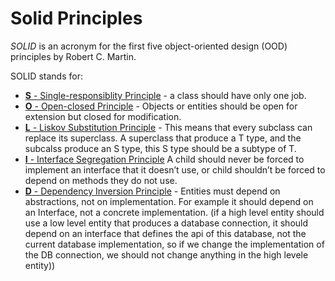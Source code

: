 # Solid Principles
_SOLID_ is an acronym for the first five object-oriented design (OOD) principles by Robert C. Martin.

SOLID stands for:

-   [**S** - Single-responsiblity Principle](https://www.digitalocean.com/community/conceptual_articles/s-o-l-i-d-the-first-five-principles-of-object-oriented-design#single-responsibility-principle) - a class should have only one job.
-   [**O** - Open-closed Principle](https://www.digitalocean.com/community/conceptual_articles/s-o-l-i-d-the-first-five-principles-of-object-oriented-design#open-closed-principle) - Objects or entities should be open for extension but closed for modification.
-   [**L** - Liskov Substitution Principle](https://www.digitalocean.com/community/conceptual_articles/s-o-l-i-d-the-first-five-principles-of-object-oriented-design#liskov-substitution-principle) - This means that every subclass can replace its superclass. A superclass that produce a T type, and the subcalss produce an S type, this S type should be a subtype of T. 
-   [**I** - Interface Segregation Principle](https://www.digitalocean.com/community/conceptual_articles/s-o-l-i-d-the-first-five-principles-of-object-oriented-design#interface-segregation-principle) A child should never be forced to implement an interface that it doesn’t use, or child shouldn’t be forced to depend on methods they do not use.
-   [**D** - Dependency Inversion Principle](https://www.digitalocean.com/community/conceptual_articles/s-o-l-i-d-the-first-five-principles-of-object-oriented-design#dependency-inversion-principle) - Entities must depend on abstractions, not on implementation. For example it should depend on an Interface, not a concrete implementation. (if a high level entity should use a low level entity that produces a database connection, it should depend on an interface that defines the api of this database, not the current database implementation, so if we change the implementation of the DB connection, we should not change anything in the high levele entity))